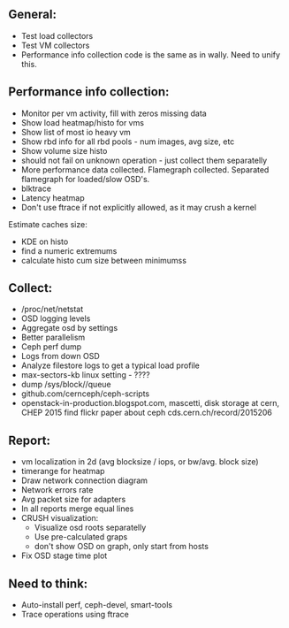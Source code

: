 General:
--------
* Test load collectors
* Test VM collectors
* Performance info collection code is the same as in wally.
  Need to unify this.

  
Performance info collection:
----------------------------
* Monitor per vm activity, fill with zeros missing data
* Show load heatmap/histo for vms
* Show list of most io heavy vm
* Show rbd info for all rbd pools - num images, avg size, etc
* Show volume size histo
* should not fail on unknown operation - just collect them separatelly
* More performance data collected. Flamegraph collected.
  Separated flamegraph for loaded/slow OSD's.
* blktrace
* Latency heatmap
* Don't use ftrace if not explicitly allowed, as it may crush a kernel

Estimate caches size:
  * KDE on histo
  * find a numeric extremums
  * calculate histo cum size between minimumss

Collect:
--------
* /proc/net/netstat
* OSD logging levels
* Aggregate osd by settings
* Better parallelism
* Ceph perf dump
* Logs from down OSD
* Analyze filestore logs to get a typical load profile
* max-sectors-kb linux setting - ????
* dump /sys/block/<dev>/queue
* github.com/cernceph/ceph-scripts
* openstack-in-production.blogspot.com,
  mascetti, disk storage at cern, CHEP 2015
  find flickr paper about ceph
  cds.cern.ch/record/2015206


Report:
-------
* vm localization in 2d (avg blocksize / iops, or bw/avg. block size)
* timerange for heatmap
* Draw network connection diagram
* Network errors rate
* Avg packet size for adapters
* In all reports merge equal lines
* CRUSH visualization:
    - Visualize osd roots separatelly
    - Use pre-calculated graps
    - don't show OSD on graph, only start from hosts
* Fix OSD stage time plot


Need to think:
--------------
* Auto-install perf, ceph-devel, smart-tools
* Trace operations using ftrace

